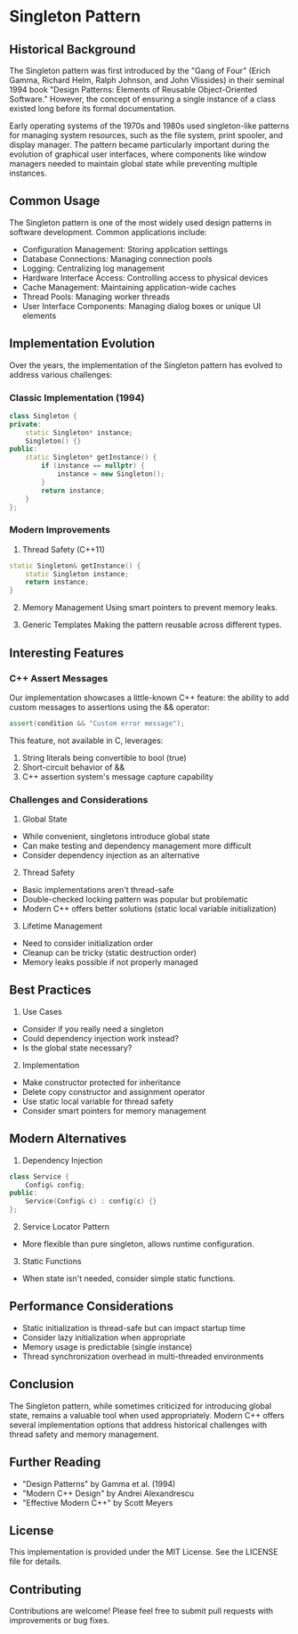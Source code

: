 # Singleton Pattern

## Historical Background
The Singleton pattern was first introduced by the "Gang of Four" (Erich Gamma, Richard Helm, Ralph Johnson, and John Vlissides) in their seminal 1994 book "Design Patterns: Elements of Reusable Object-Oriented Software." However, the concept of ensuring a single instance of a class existed long before its formal documentation.

Early operating systems of the 1970s and 1980s used singleton-like patterns for managing system resources, such as the file system, print spooler, and display manager. The pattern became particularly important during the evolution of graphical user interfaces, where components like window managers needed to maintain global state while preventing multiple instances.

## Common Usage
The Singleton pattern is one of the most widely used design patterns in software development. Common applications include:

- Configuration Management: Storing application settings
- Database Connections: Managing connection pools
- Logging: Centralizing log management
- Hardware Interface Access: Controlling access to physical devices
- Cache Management: Maintaining application-wide caches
- Thread Pools: Managing worker threads
- User Interface Components: Managing dialog boxes or unique UI elements

## Implementation Evolution
Over the years, the implementation of the Singleton pattern has evolved to address various challenges:

### Classic Implementation (1994)
```cpp
class Singleton {
private:
    static Singleton* instance;
    Singleton() {}
public:
    static Singleton* getInstance() {
        if (instance == nullptr) {
            instance = new Singleton();
        }
        return instance;
    }
};
```

### Modern Improvements
1. Thread Safety (C++11)
```cpp
static Singleton& getInstance() {
    static Singleton instance;
    return instance;
}
```

2. Memory Management
   Using smart pointers to prevent memory leaks.

3. Generic Templates
   Making the pattern reusable across different types.

## Interesting Features

### C++ Assert Messages
Our implementation showcases a little-known C++ feature: the ability to add custom messages to assertions using the && operator:
```cpp
assert(condition && "Custom error message");
```
This feature, not available in C, leverages:
1. String literals being convertible to bool (true)
2. Short-circuit behavior of &&
3. C++ assertion system's message capture capability

### Challenges and Considerations

1. Global State
- While convenient, singletons introduce global state
- Can make testing and dependency management more difficult
- Consider dependency injection as an alternative

2. Thread Safety
- Basic implementations aren't thread-safe
- Double-checked locking pattern was popular but problematic
- Modern C++ offers better solutions (static local variable initialization)

3. Lifetime Management
- Need to consider initialization order
- Cleanup can be tricky (static destruction order)
- Memory leaks possible if not properly managed

## Best Practices

1. Use Cases
- Consider if you really need a singleton
- Could dependency injection work instead?
- Is the global state necessary?

2. Implementation
- Make constructor protected for inheritance
- Delete copy constructor and assignment operator
- Use static local variable for thread safety
- Consider smart pointers for memory management

## Modern Alternatives

1. Dependency Injection
```cpp
class Service {
    Config& config;
public:
    Service(Config& c) : config(c) {}
};
```

2. Service Locator Pattern
- More flexible than pure singleton, allows runtime configuration.

3. Static Functions
- When state isn't needed, consider simple static functions.

## Performance Considerations
- Static initialization is thread-safe but can impact startup time
- Consider lazy initialization when appropriate
- Memory usage is predictable (single instance)
- Thread synchronization overhead in multi-threaded environments

## Conclusion
The Singleton pattern, while sometimes criticized for introducing global state, remains a valuable tool when used appropriately. Modern C++ offers several implementation options that address historical challenges with thread safety and memory management.

## Further Reading
- "Design Patterns" by Gamma et al. (1994)
- "Modern C++ Design" by Andrei Alexandrescu
- "Effective Modern C++" by Scott Meyers

## License
This implementation is provided under the MIT License. See the LICENSE file for details.

## Contributing
Contributions are welcome! Please feel free to submit pull requests with improvements or bug fixes.
